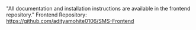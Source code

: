 "All documentation and installation instructions are available in the frontend repository."
Frontend Repository: https://github.com/adityamohite0106/SMS-Frontend
